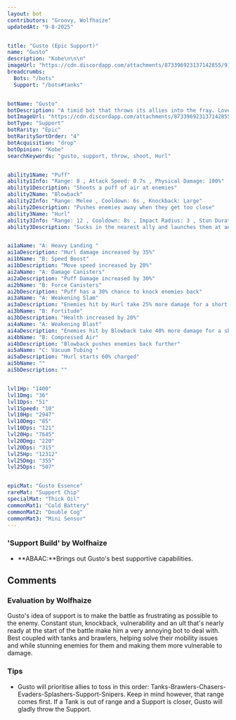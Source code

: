 ```yaml
---
layout: bot
contributors: "Groovy, Wolfhaize"
updatedAt: "9-8-2025"


title: "Gusto (Epic Support)"
name: "Gusto"
description: "Kobe\n\n\n"
imageUrl: "https://cdn.discordapp.com/attachments/873396923137142855/912341631666106448/1637589480024.png"
breadcrumbs:
  Bots: "/bots"
  Support: "/bots#tanks"


botName: "Gusto"
botDescription: "A timid bot that throws its allies into the fray. Loves to go bowling."
botImageUrl: "https://cdn.discordapp.com/attachments/873396923137142855/912341631666106448/1637589480024.png"
botType: "Support"
botRarity: "Epic"
botRaritySortOrder: "4"
botAcquisition: "drop"
botOpinion: "Kobe"
searchKeywords: "gusto, support, throw, shoot, Hurl"


ability1Name: "Puff"
ability1Info: "Range: 8 , Attack Speed: 0.7s , Physical Damage: 100%"
ability1Description: "Shoots a puff of air at enemies"
ability2Name: "Blowback"
ability2Info: "Range: Melee , Cooldown: 6s , Knockback: Large"
ability2Description: "Pushes enemies away when they get too close"
ability3Name: "Hurl"
ability3Info: "Range: 12 , Cooldown: 8s , Impact Radius: 3 , Stun Duration: 1.75s , Physical Damage: 501%"
ability3Description: "Sucks in the nearest ally and launches them at an enemy, stunning and damaging all enemies in the area."


ai1aName: "A: Heavy Landing "
ai1aDescription: "Hurl damage increased by 35%"
ai1bName: "B: Speed Boost"
ai1bDescription: "Move speed increased by 20%"
ai2aName: "A: Damage Canisters"
ai2aDescription: "Puff Damage increased by 30%"
ai2bName: "B: Force Canisters"
ai2bDescription: "Puff has a 30% chance to knock enemies back"
ai3aName: "A: Weakening Slam"
ai3aDescription: "Enemies hit by Hurl take 25% more damage for a short time"
ai3bName: "B: Fortitude"
ai3bDescription: "Health increased by 20%"
ai4aName: "A: Weakening Blast"
ai4aDescription: "Enemies hit by Blowback take 40% more damage for a short time"
ai4bName: "B: Compressed Air"
ai4bDescription: "Blowback pushes enemies back further"
ai5aName: "C: Vacuum Tubing "
ai5aDescription: "Hurl starts 60% charged"
ai5bName: ""
ai5bDescription: ""


lvl1Hp: "1400"
lvl1Dmg: "36"
lvl1Dps: "51"
lvl1Speed: "10"
lvl10Hp: "2947"
lvl10Dmg: "85"
lvl10Dps: "121"
lvl20Hp: "7645"
lvl20Dmg: "220"
lvl20Dps: "315"
lvl25Hp: "12312"
lvl25Dmg: "355"
lvl25Dps: "507"


epicMat: "Gusto Essence"
rareMat: "Support Chip"
specialMat: "Thick Oil"
commonMat1: "Cold Battery"
commonMat2: "Double Cog"
commonMat3: "Mini Sensor"
---
```


### 'Support Build' by Wolfhaize
- **ABAAC:**Brings out Gusto's best supportive capabilities.

## Comments

### Evaluation by Wolfhaize
Gusto's idea of support is to make the battle as frustrating as possible to the enemy. Constant stun, knockback, vulnerability and an ult that's nearly ready at the start of the battle make him a very annoying bot to deal with. Best coupled with tanks and brawlers, helping solve their mobility issues and while stunning enemies for them and making them more vulnerable to damage.


### Tips
- Gusto will prioritise allies to toss in this order: Tanks-Brawlers-Chasers-Evaders-Splashers-Support-Snipers. Keep in mind however, that range comes first. If a Tank is out of range and a Support is closer, Gusto will gladly throw the Support.


